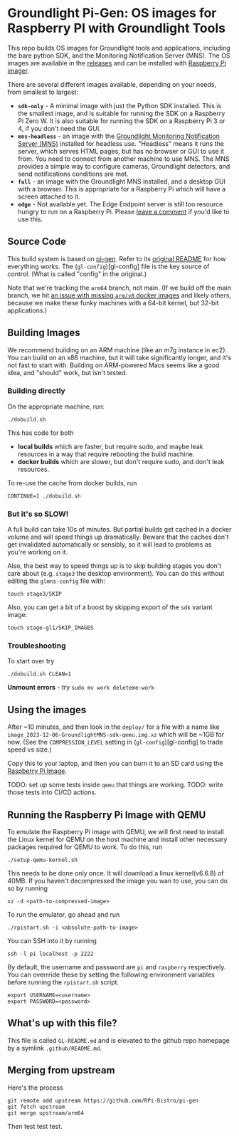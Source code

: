 # Groundlight Pi-Gen: OS images for Raspberry PI with Groundlight Tools

This repo builds OS images for Groundlight tools and applications, including the bare python SDK, 
and the Monitoring Notification Server (MNS).  The OS images are available in the [releases](https://github.com/groundlight/groundlight-pi-gen/releases) and can be installed with [Raspberry Pi imager](https://www.raspberrypi.com/software/).

There are several different images available, depending on your needs, from smallest to largest:

- **`sdk-only`** - A minimal image with just the Python SDK installed.  This is the smallest image, and is suitable for running the SDK on a Raspberry Pi Zero W.  It is also suitable for running the SDK on a Raspberry Pi 3 or 4, if you don't need the GUI.
- **`mns-headless`** - an image with the [Groundlight Monitoring Notification Server (MNS)](https://github.com/groundlight/monitoring-notification-server) installed for headless use.  "Headless" means it runs the server, which serves HTML pages, but has no browser or GUI to use it from.  You need to connect from another machine to use MNS.  The MNS provides a simple way to configure cameras, Groundlight detectors, and send notifications conditions are met.
- **`full`** - an image with the Groundlight MNS installed, and a desktop GUI with a browser.  This is appropriate for a Raspberry Pi which will have a screen attached to it.
- **`edge`** - Not available yet.  The Edge Endpoint server is still too resource hungry to run on a Raspberry Pi.  Please [leave a comment](https://github.com/groundlight/groundlight-pi-gen/issues/5) if you'd like to use this.


## Source Code

This build system is based on [pi-gen](https://github.com/RPi-Distro/pi-gen).  Refer to its [original README](/README.md) for how everything works.  The (`gl-config`)[gl-config] file is the key source of control.  (What is called "config" in the original.)

Note that we're tracking the `arm64` branch, not main.  (If we build off the main branch, we hit [an issue with missing `arm/v8` docker images](https://github.com/groundlight/monitoring-notification-server/issues/39) and likely others, because we make these funky machines with a 64-bit kernel, but 32-bit applications.)


## Building Images

We recommend building on an ARM machine (like an m7g instance in ec2).  You can build on an x86 machine, but it will take significantly longer, and it's not fast to start with.  Building on ARM-powered Macs seems like a good idea, and "should" work, but isn't tested.

### Building directly

On the appropriate machine, run:

```
./dobuild.sh
```

This has code for both 
- **local builds** which are faster, but require sudo, and maybe leak resources in a way that require rebooting the build machine.
- **docker builds** which are slower, but don't require sudo, and don't leak resources.

To re-use the cache from docker builds, run

```
CONTINUE=1 ./dobuild.sh
```

### But it's so SLOW!

A full build can take 10s of minutes. But partial builds get cached in a docker volume and will speed things up dramatically. Beware that the caches don't get invalidated automatically or sensibly, so it will lead to problems as you're working on it.

Also, the best way to speed things up is to skip building stages you don't care about (e.g. `stage3` the desktop environment).  You can do this without editing the `glmns-config` file with:

```
touch stage3/SKIP
```

Also, you can get a bit of a boost by skipping export of the `sdk` variant image:

```
touch stage-gl1/SKIP_IMAGES
```


### Troubleshooting

To start over try

```
./dobuild.sh CLEAN=1
```

**Unmount errors** - try `sudo mv work deleteme-work`

## Using the images

After ~10 minutes, and then look in the `deploy/` for a file with a name like
`image_2023-12-06-GroundlightMNS-sdk-qemu.img.xz` which will be ~1GB for now.
(See the `COMPRESSION_LEVEL` setting in (`gl-config`)[gl-config] to trade speed vs size.)

Copy this to your laptop, and then you can burn it to an SD card using the [Raspberry Pi Image](https://github.com/raspberrypi/rpi-imager).

TODO: set up some tests inside `qemu` that things are working.
TODO: write those tests into CI/CD actions.


## Running the Raspberry Pi Image with QEMU 
To emulate the Raspberry Pi image with QEMU, we will first need to install the Linux kernel for QEMU on the 
host machine and install other necessary packages required for QEMU to work. To do this, run 

```shell 
./setup-qemu-kernel.sh 
```

This needs to be done only once. It will download a linux kernel(v6.6.8) of 40MB. 
If you haven't decompressed the image you wan to use, you can do so by running

```shell
xz -d <path-to-compressed-image> 
```

To run the emulator, go ahead and run 

```shell 
./rpistart.sh -i <absolute-path-to-image>
```

You can SSH into it by running 

```shell
ssh -l pi localhost -p 2222
```

By default, the username and password are `pi` and `raspberry` respectively. You can overrride these by setting 
the following environment variables before running the `rpistart.sh` script. 

```shell
export USERNAME=<username>
export PASSWORD=<password>
```


## What's up with this file?

This file is called `GL-README.md` and is elevated to the github repo homepage by a symlink `.github/README.md`.

## Merging from upstream

Here's the process

```
git remote add upstream https://github.com/RPi-Distro/pi-gen
git fetch upstream
git merge upstream/arm64
```

Then test test test.
